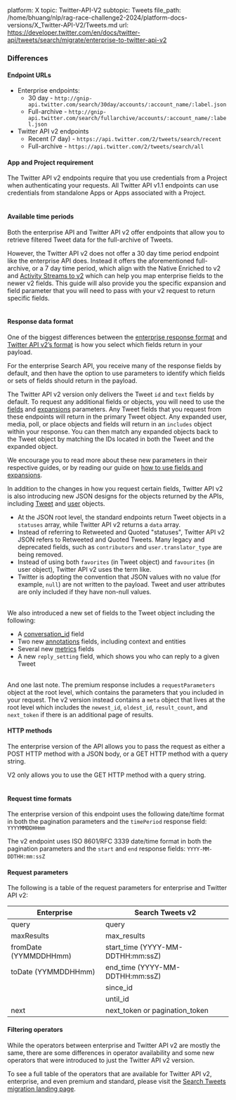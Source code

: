 platform: X
topic: Twitter-API-V2
subtopic: Tweets
file_path: /home/bhuang/nlp/rag-race-challenge2-2024/platform-docs-versions/X_Twitter-API-V2/Tweets.md
url: https://developer.twitter.com/en/docs/twitter-api/tweets/search/migrate/enterprise-to-twitter-api-v2


### Differences

#### Endpoint URLs

* Enterprise endpoints:
    * 30 day - `http://gnip-api.twitter.com/search/30day/accounts/:account_name/:label.json`
    * Full-archive - `http://gnip-api.twitter.com/search/fullarchive/accounts/:account_name/:label.json`
* Twitter API v2 endpoints
    * Recent (7 day) - `https://api.twitter.com/2/tweets/search/recent`
    * Full-archive - `https://api.twitter.com/2/tweets/search/all`

#### App and Project requirement

The Twitter API v2 endpoints require that you use credentials from a Project when authenticating your requests. All Twitter API v1.1 endpoints can use credentials from standalone Apps or Apps associated with a Project.  
 

#### Available time periods

Both the enterprise API and Twitter API v2 offer endpoints that allow you to retrieve filtered Tweet data for the full-archive of Tweets.

However, the Twitter API v2 does not offer a 30 day time period endpoint like the enterprise API does. Instead it offers the aforementioned full-archive, or a 7 day time period, which align with the Native Enriched to v2 and [Activity Streams to v2](https://developer.twitter.com/en/docs/twitter-api/migrate/data-formats/activity-streams-to-v2) which can help you map enterprise fields to the newer v2 fields. This guide will also provide you the specific expansion and field parameter that you will need to pass with your v2 request to return specific fields.  
 

#### Response data format

One of the biggest differences between the [enterprise response format](https://developer.twitter.com/en/docs/twitter-api/enterprise/data-dictionary/overview) and [Twitter API v2’s format](https://developer.twitter.com/en/docs/twitter-api/data-dictionary/introduction) is how you select which fields return in your payload.  

For the enterprise Search API, you receive many of the response fields by default, and then have the option to use parameters to identify which fields or sets of fields should return in the payload.

The Twitter API v2 version only delivers the Tweet `id` and `text` fields by default. To request any additional fields or objects, you will need to use the [fields](https://developer.twitter.com/en/docs/twitter-api/fields) and [expansions](https://developer.twitter.com/en/docs/twitter-api/expansions) parameters. Any Tweet fields that you request from these endpoints will return in the primary Tweet object. Any expanded user, media, poll, or place objects and fields will return in an `includes` object within your response. You can then match any expanded objects back to the Tweet object by matching the IDs located in both the Tweet and the expanded object.

We encourage you to read more about these new parameters in their respective guides, or by reading our guide on [how to use fields and expansions](https://developer.twitter.com/en/docs/twitter-api/data-dictionary/using-fields-and-expansions).

In addition to the changes in how you request certain fields, Twitter API v2 is also introducing new JSON designs for the objects returned by the APIs, including [Tweet](https://developer.twitter.com/en/docs/twitter-api/data-dictionary/object-model/tweet) and [user](https://developer.twitter.com/en/docs/twitter-api/data-dictionary/object-model/user) objects.

* At the JSON root level, the standard endpoints return Tweet objects in a `statuses` array, while Twitter API v2 returns a `data` array.
* Instead of referring to Retweeted and Quoted "statuses", Twitter API v2 JSON refers to Retweeted and Quoted Tweets. Many legacy and deprecated fields, such as `contributors` and `user.translator_type` are being removed.
* Instead of using both `favorites` (in Tweet object) and `favourites` (in user object), Twitter API v2 uses the term like.
* Twitter is adopting the convention that JSON values with no value (for example, `null`) are not written to the payload. Tweet and user attributes are only included if they have non-null values.  
     

We also introduced a new set of fields to the Tweet object including the following:

* A [conversation\_id](https://developer.twitter.com/en/docs/twitter-api/conversation-id) field
* Two new [annotations](https://developer.twitter.com/en/docs/twitter-api/annotations) fields, including context and entities
* Several new [metrics](https://developer.twitter.com/en/docs/twitter-api/metrics) fields
* A new `reply_setting` field, which shows you who can reply to a given Tweet  
     

And one last note. The premium response includes a `requestParameters` object at the root level, which contains the parameters that you included in your request. The v2 version instead contains a `meta` object that lives at the root level which includes the `newest_id`, `oldest_id`, `result_count`, and `next_token` if there is an additional page of results.  

#### HTTP methods

The enterprise version of the API allows you to pass the request as either a POST HTTP method with a JSON body, or a GET HTTP method with a query string.

V2 only allows you to use the GET HTTP method with a query string.  
 

#### Request time formats

The enterprise version of this endpoint uses the following date/time format in both the pagination parameters and the `timePeriod` response field: `YYYYMMDDHHmm`

The v2 endpoint uses ISO 8601/RFC 3339 date/time format in both the pagination parameters and the `start` and `end` response fields: `YYYY-MM-DDTHH:mm:ssZ` 

#### Request parameters

The following is a table of the request parameters for enterprise and Twitter API v2:

| Enterprise | Search Tweets v2 |
| --- | --- |
| query | query |
| maxResults | max\_results |
| fromDate (YYMMDDHHmm) | start\_time (YYYY-MM-DDTHH:mm:ssZ) |
| toDate (YYMMDDHHmm) | end\_time (YYYY-MM-DDTHH:mm:ssZ) |
|     | since\_id |
|     | until\_id |
| next | next\_token or pagination\_token |

#### Filtering operators

While the operators between enterprise and Twitter API v2 are mostly the same, there are some differences in operator availability and some new operators that were introduced to just the Twitter API v2 version.

To see a full table of the operators that are available for Twitter API v2, enterprise, and even premium and standard, please visit the [Search Tweets migration landing page](https://developer.twitter.com/en/docs/twitter-api/tweets/search/migrate).